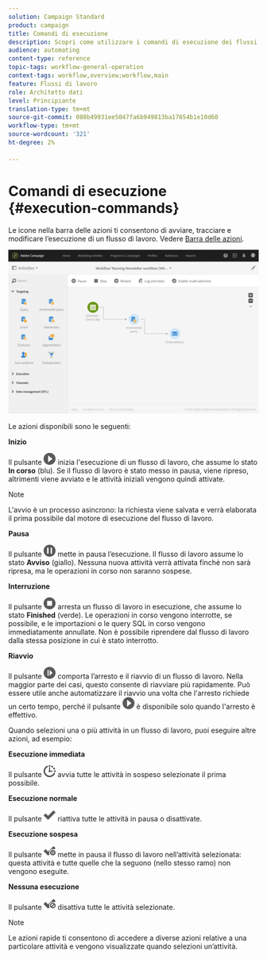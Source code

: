 ```yaml
---
solution: Campaign Standard
product: campaign
title: Comandi di esecuzione
description: Scopri come utilizzare i comandi di esecuzione dei flussi di lavoro.
audience: automating
content-type: reference
topic-tags: workflow-general-operation
context-tags: workflow,overview;workflow,main
feature: Flussi di lavoro
role: Architetto dati
level: Principiante
translation-type: tm+mt
source-git-commit: 088b49931ee5047fa6b949813ba17654b1e10d60
workflow-type: tm+mt
source-wordcount: '321'
ht-degree: 2%

---
```



# Comandi di esecuzione {#execution-commands}

Le icone nella barra delle azioni ti consentono di avviare, tracciare e modificare l’esecuzione di un flusso di lavoro. Vedere [Barra delle azioni](../../automating/using/workflow-interface.md#action-bar).

![](assets/wkf_execution_2.png)

Le azioni disponibili sono le seguenti:

**Inizio**

Il pulsante ![](assets/play_darkgrey-24px.png) inizia l&#39;esecuzione di un flusso di lavoro, che assume lo stato **In corso** (blu). Se il flusso di lavoro è stato messo in pausa, viene ripreso, altrimenti viene avviato e le attività iniziali vengono quindi attivate.

>[!NOTE]
>
>L&#39;avvio è un processo asincrono: la richiesta viene salvata e verrà elaborata il prima possibile dal motore di esecuzione del flusso di lavoro.

**Pausa**

Il pulsante ![](assets/pause_darkgrey-24px.png) mette in pausa l’esecuzione. Il flusso di lavoro assume lo stato **Avviso** (giallo). Nessuna nuova attività verrà attivata finché non sarà ripresa, ma le operazioni in corso non saranno sospese.

**Interruzione**

Il pulsante ![](assets/stop_darkgrey-24px.png) arresta un flusso di lavoro in esecuzione, che assume lo stato **Finished** (verde). Le operazioni in corso vengono interrotte, se possibile, e le importazioni o le query SQL in corso vengono immediatamente annullate. Non è possibile riprendere dal flusso di lavoro dalla stessa posizione in cui è stato interrotto.

**Riavvio**

Il pulsante ![](assets/pauseplay_darkgrey-24px.png) comporta l’arresto e il riavvio di un flusso di lavoro. Nella maggior parte dei casi, questo consente di riavviare più rapidamente. Può essere utile anche automatizzare il riavvio una volta che l&#39;arresto richiede un certo tempo, perché il pulsante ![](assets/play_darkgrey-24px.png) è disponibile solo quando l&#39;arresto è effettivo.

Quando selezioni una o più attività in un flusso di lavoro, puoi eseguire altre azioni, ad esempio:

**Esecuzione immediata**

Il pulsante ![](assets/pending_darkgrey-24px.png) avvia tutte le attività in sospeso selezionate il prima possibile.

**Esecuzione normale**

Il pulsante ![](assets/check_darkgrey-24px.png) riattiva tutte le attività in pausa o disattivate.

**Esecuzione sospesa**

Il pulsante ![](assets/check_pause_darkgrey-24px.png) mette in pausa il flusso di lavoro nell’attività selezionata: questa attività e tutte quelle che la seguono (nello stesso ramo) non vengono eseguite.

**Nessuna esecuzione**

Il pulsante ![](assets/checkdisable.png) disattiva tutte le attività selezionate.

>[!NOTE]
>
>Le azioni rapide ti consentono di accedere a diverse azioni relative a una particolare attività e vengono visualizzate quando selezioni un’attività.
